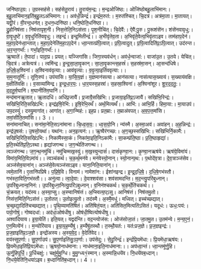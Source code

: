 

  
जनि॑ष्ठाउ॒ग्र:। उ॒ग्रस्सह॑से। सह॑सेतु॒राय॑। तु॒राय॑म॒न्द्र:। म॒न्द्रओजि॑ष्ठ:। ओजि॑ष्ठोबहु॒लाभि॑मान:। ब॒हु॒लाभि॑मान॒इति॑ब॒हु॒लऽअ॑भिमान:।। अव॑र्ध॒न्निन्द्रं॑। इन्द्रं॑म॒रुत॑:। म॒रुत॑श्चित्। चि॒दत्र॑। अत्र॑मा॒ता। मा॒तायत्। यद्वी॒रं। वी॒रन्द॒धन॑त्। द॒धन॒ध्दनि॑ष्ठा। धनि॒ष्ठेति॒धनि॑ष्ठा।।  
द्रु॒होनिष॑त्ता। निष॑त्तापृश॒नी। निस॒त्तेति॒निऽस॑त्ता। पृ॒श॒नीचि॑त्। चि॒देवै॑:। ऐवै॑:पु॒रु। पु॒रूशंसे॑न। शंसे॑नवावृधु:। वा॒वृ॒धुष्टे॑। व॒वृ॒धुरिति॑ववृधु:। तइन्द्रं॑। इन्द्र॒मितीन्द्रं॑।। अ॒भीवृ॑तेव॒ता। अ॒भिवृ॑ते॒वेत्य॒भिवृ॑ताऽइव। ताम॑हाप॒देन॑। म॒हा॒प॒देन॑ध्वा॒न्तात्। म॒हा॒प॒देनेति॑म॒हा॒ऽप॒देन॑। ध्वा॒न्तात्प्र॑पि॒त्वात्। प्र॒पि॒त्वादुत्। प्र॒पि॒त्वादिति॑प्र॒ऽपि॒त्वात्। उद॑रन्त। अ॒र॒न्त॒गर्भा॑:। गर्भा॒इति॒गर्भा॑:।।  
ऋ॒ष्वाते॑। ते॒पादा॑। पादा॒प्र। प्रयत्। यज्जिगा॑सि। जिगा॒स्यव॑र्धन्। अव॑र्ध॒न्वाजा॑:। वाजा॑उ॒त। उ॒तये। येचि॑त्। चि॒दत्र॑। अत्रेत्यत्र॑।। त्वमि॑न्द्र। इ॒न्द्र॒सा॒ला॒वृ॒कान्। सा॒ला॒वृ॒कान्त्स॒हस्रं॑। स॒हस्र॑मा॒सन्। आ॒सन्द॑धिषे। द॒धि॒षे॒अ॒श्विना॑। अ॒श्विनाव॑वृत्या:। आव॑वृत्या:। व॒वृ॒त्या॒इति॑ववृत्या:।।  
स॒म॒नातूर्णि॑:। तूणि॒रुप॑। उप॑यासि। या॒सि॒य॒ज्ञं। य॒ज्ञमान॑सत्या। आन॑सत्या। नास॑त्यास॒ख्याय॑। स॒ख्याय॑वक्षि। व॒क्षीति॑वक्षि।। व॒साव्या॑मिन्द्र। इ॒न्द्र॒धा॒र॒य॒:। धा॒र॒यस्स॒हस्रा॑। स॒हस्रा॒श्विना॑। अ॒श्विना॑शूर। शू॒र॒द॒द॒तु॒:। द॒द॒तु॒र्म॒घानि॑। म॒घानीति॑म॒घानि॑।।  
मन्द॑मानऋ॒तात्। ऋ॒तादधि॑। अधि॑प्र॒जायै॑। प्र॒जायै॒सखि॑भि:। प्र॒जाया॒इति॑प्र॒ऽजायै॑। सखि॑भि॒रिन्द्र॑:। सखि॑भि॒रिति॒सखि॑ऽभि:। इन्द्र॑इषि॒रेभि॑:। इ॒षि॒रेभि॒रर्थं॑। अर्थ॒मित्यर्थं॑।। आभि॑:। आभि॒र्हि। हिमा॒या:। मा॒याउप॑। उप॒दस्युं॑। दस्यु॒मागा॑त्। आगा॑त्। अ॒गा॒न्मिह॑:। इह॒प्र। प्रत॒म्रा:। त॒म्राअ॑वपत्। अ॒व॒प॒त्त॒मां॑सि। तमां॒सीति॒तमां॑सि।। 3 ।।  
सना॑मानाचित्। सना॑मा॒नेति॒सऽना॑माना। चि॒ध्व॒स॒य॒:। ध्व॒स॒यो॒नि। न्य॑स्मै। अ॒स्मा॒अव॑। अवा॑हन्। अ॒ह॒न्निन्द्र॑:। इन्द्र॑उ॒षस॑:। उ॒षसो॒यथा॑। यथा॑न:। अन॒इत्यन॑:।। ऋ॒ष्वैर॑गच्छ:। अ॒ग॒च्छ॒स्सखि॑भि:। सखि॑भिर्नि॒कामै॑:। सखि॑भि॒रिति॒सखि॑ऽभि:। निका॑मैस्सा॒कं। निका॑मा॒इति॒निऽका॑मै:। सा॒कम्प्र॑ति॒ष्ठा। प्र॒ति॒ष्ठाहृद्या॑। प्र॒ति॒स्थेति॑प्र॒ति॒ऽस्था। हृद्या॑जगन्थ। ज॒ग॒न्थेति॑जगन्थ।।  
त्वञ्ज॑गन्थ। ज॒ग॒न्थ॒नमु॑चिं। नमु॑चिम्मख॒स्युं। म॒ख॒स्युन्दासं॑। दासं॑कृण्वा॒न:। कृ॒ण्वा॒नऋष॑ये। ऋष॑ये॒विमा॑यं। विमा॑य॒मिति॒विऽमा॑यं।। त्वञ्च॑कर्थ। च॒क॒र्थ॒मन॑वे। मन॑वेस्यो॒नान्। स्यो॒नान्प॒थ:। प॒थोदे॑व॒त्रा। दे॒व॒त्राञ्ज॑सेव। अञ्ज॑सेव॒याना॑न्। अञ्ज॑से॒वेत्यञ्ज॑साऽइव। याना॒निति॒याना॑न्।।  
त्वमे॒तानि॑। ए॒तानि॑पप्रिषे। प॒प्रि॒षे॒वि। विनाम॑। नामेशा॑न:। ईशा॑नइन्द्र। इ॒न्द्र॒द॒धि॒षे॒। द॒धि॒षे॒गभ॑स्तौ। गभ॑स्ता॒विति॒गभ॑स्तौ।। अनु॑त्वा। त्वा॒दे॒वा:। दे॒वाश्शव॑सा। शव॑सामदन्ति। म॒द॒न्त्यु॒परि॑बुध्नान्। उ॒परि॑बुध्नान्व॒निन॑:। उ॒परि॑बुध्ना॒नित्यु॒परि॑ऽबुध्नान्। व॒निन॑श्चकर्थ। च॒क॒र्थे॒ति॑चकर्थ।।  
चं॒क्रयत्। यद॑स्य। अ॒स्या॒प्सु। अ॒स्प्वानिष॑त्तं। अ॒प्स्वित्य॒प्ऽसु। आनिष॑त्तं। निष॑त्तमु॒तो। निस॑त्त॒मिति॒निऽस॑त्तं। उ॒तोतत्। उ॒तोइत्यु॒तो। तद॑स्मै। अ॒स्मै॒मधु॑। मध्वित्। इच्च॑च्छद्यात्। च॒च्छ॒द्या॒दिति॑चच्छद्यात्।। पृ॒थि॒व्यामति॑षितं। अति॑षितं॒यत्। अति॑सित॒मित्यति॑ऽसितं। यदूध॑:। ऊध॒:पय॑:। पयो॒गोषु॑। गोष्वदधा॑:। अद॑धा॒ओष॑धीषु। ओष॑धी॒ष्वित्योष॑धीषु।।  
अश्वा॑दियाय। इ॒या॒येति॑। इति॒यत्। यद्वद॑न्ति। वद॒न्त्योज॑स:। ओज॑सोजा॒तं। जा॒तमु॒त। उ॒तम॑न्ये। म॒न्य॒ए॒नं॒। ए॒न॒मित्ये॑नं।। म॒न्योरि॑याय। इ॒या॒य॒ह॒र्म्येषु॑। ह॒र्म्येषु॑तस्थौ। त॒स्थौ॒यत॑:। यत॑:प्रज॒ज्ञे। प्र॒ज॒ज्ञइन्द्र॑:। प्र॒ज॒ज्ञइति॑प्र॒ऽज॒ज्ञे। इन्द्रो॑अस्य। अ॒स्य॒वे॒द॒। वे॒देति॑वेद।।  
वय॑स्सुप॒र्णा:। सु॒प॒र्णाउप॑। सु॒प॒र्णाइति॑सु॒ऽप॒र्णा:। उप॑सेदु:। से॒दु॒रिन्द्रं॑। इन्द्रं॑प्रि॒यमे॑धा:। प्रि॒यमे॑धा॒ऋष॑य:। प्रि॒यमे॑धा॒इति॑प्रि॒यऽमे॑धा:। ऋ॒षयो॒नाध॑माना:। नाध॑माना॒इति॒नाध॑माना:।। अप॑ध्वा॒न्तं। ध्वा॒न्तमू॑र्णु॒हि। ऊ॒र्णु॒हिपूर्धि॒। पू॒र्धिचक्षु॑:। चक्षु॑र्मुमु॒ग्धि। मु॒मु॒ग्ध्य१॒॑स्मान्। अ॒स्मान्नि॒धये॑व। नि॒धये॑वब॒ध्दान्। नि॒धये॒वेति॑नि॒धया॑ऽइव। ब॒ध्दानिति॑ब॒ध्दान्।। 4 ।।  
